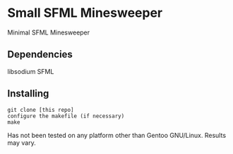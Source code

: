 # Small SFML Minesweeper

Minimal SFML Minesweeper

## Dependencies
libsodium
SFML

## Installing
```
git clone [this repo]
configure the makefile (if necessary)
make
```

Has not been tested on any platform other than Gentoo GNU/Linux.
Results may vary.
